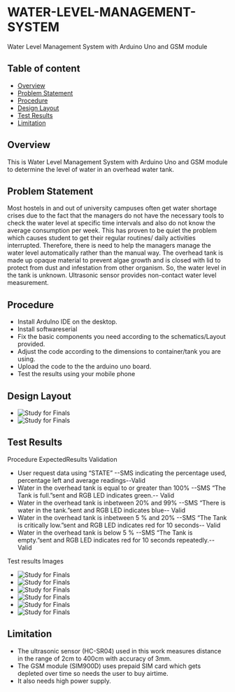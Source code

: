# WATER-LEVEL-MANAGEMENT-SYSTEM
Water Level Management System with Arduino Uno and GSM module
## Table of content
  * [Overview](#overview)
  * [Problem Statement](#problem_statement)
  * [Procedure](#procedure)
  * [Design Layout](#design_layout)
  * [Test Results](#test_results)
  * [Limitation](#limitation)

## Overview
This is Water Level Management System with Arduino Uno and GSM module to determine the level of water in an overhead water tank.

## Problem Statement
Most hostels in and out of university campuses often get water shortage crises due to the fact that the managers do not have the necessary tools to check the water level at specific time intervals and also do not know the average consumption per week. This has proven to be quiet the problem which causes student to get their regular routines/ daily activities interrupted. Therefore, there is need to help the managers manage the water level automatically rather than the manual way.
The overhead tank is made up opaque material to prevent algae growth and is closed with lid to protect from dust and infestation from other organism. So, the water level in the tank is unknown. Ultrasonic sensor provides non-contact water level measurement.

## Procedure
  * Install ArduIno IDE on the desktop.
  * Install softwareserial
  * Fix the basic components you need according to the schematics/Layout provided.
  * Adjust the code according to the dimensions to container/tank you are using.
  * Upload the code to the the arduino uno board.
  * Test the results using your mobile phone

## Design Layout
  <!---Add image--->
  * ![Study for Finals](https://github.com/Snortey/My-Miniproject/blob/569fd8ecd7b8f7b6c4c920430e76b07bef5be8e5/Screenshots/combination%20schematics.JPG)
  * ![Study for Finals](https://github.com/Snortey/My-Miniproject/blob/569fd8ecd7b8f7b6c4c920430e76b07bef5be8e5/Screenshots/Tank%20Calculations.JPG)
## Test Results
   Procedure                                    ExpectedResults	                                                Validation
  * User request data using “STATE”	--SMS indicating the percentage used, percentage left and average readings--Valid
  * Water in the overhead tank is equal to or greater than 100%	 --SMS “The Tank is full.”sent and RGB LED indicates green.--	Valid
  * Water in the overhead tank is inbetween 20% and 99%	--SMS “There is water in the tank.”sent and RGB LED indicates blue--	Valid
  * Water in the overhead tank is inbetween 5 % and 20%	--SMS “The Tank is critically low.”sent and RGB LED indicates red for 10 seconds--	Valid
  * Water in the overhead tank is below 5 %	--SMS “The Tank is empty.”sent and RGB LED indicates red for 10 seconds repeatedly.--	Valid

  Test results Images
  <!---Add image--->
   * ![Study for Finals](https://github.com/Snortey/My-Miniproject/blob/569fd8ecd7b8f7b6c4c920430e76b07bef5be8e5/Screenshots/IMG_20220924_183034_078.jpg)
   * ![Study for Finals](https://github.com/Snortey/My-Miniproject/blob/569fd8ecd7b8f7b6c4c920430e76b07bef5be8e5/Screenshots/IMG_20220927_230314_071.jpg)
   * ![Study for Finals](https://github.com/Snortey/My-Miniproject/blob/569fd8ecd7b8f7b6c4c920430e76b07bef5be8e5/Screenshots/Screenshot_20220927-185051.jpg)
   * ![Study for Finals](https://github.com/Snortey/My-Miniproject/blob/569fd8ecd7b8f7b6c4c920430e76b07bef5be8e5/Screenshots/Screenshot_20220927-185100.jpg)
   * ![Study for Finals](https://github.com/Snortey/My-Miniproject/blob/569fd8ecd7b8f7b6c4c920430e76b07bef5be8e5/Screenshots/IMG_20220927_231116_592.jpg)
   * ![Study for Finals](https://github.com/Snortey/My-Miniproject/blob/569fd8ecd7b8f7b6c4c920430e76b07bef5be8e5/Screenshots/IMG-20220821-WA0008.jpg)

## Limitation
  * The ultrasonic sensor (HC-SR04) used in this work measures distance in the range of 2cm to 400cm with accuracy of 3mm.
  * The GSM module (SIM900D) uses prepaid SIM card which gets depleted over time so needs the user to buy airtime.
  * It also needs high power supply.
